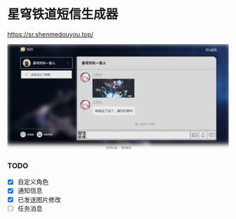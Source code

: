# 星穹铁道短信生成器

<https://sr.shenmedouyou.top/>

![预览图](readme/screenshot.jpg)

### TODO

- [x] 自定义角色
- [x] 通知信息
- [x] 已发送图片修改
- [ ] 任务消息
